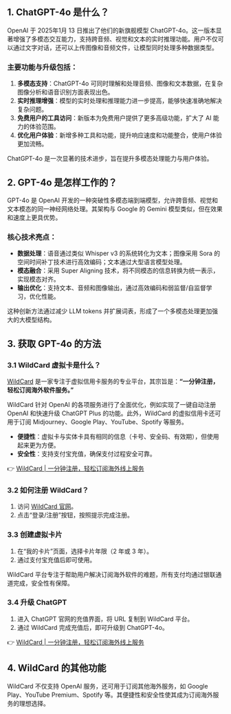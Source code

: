 ## 1. ChatGPT-4o 是什么？

OpenAI 于 2025年1月 13 日推出了他们的新旗舰模型 ChatGPT-4o。这一版本显著增强了多模态交互能力，支持跨音频、视觉和文本的实时推理功能。用户不仅可以通过文字对话，还可以上传图像和音频文件，让模型同时处理多种数据类型。

### 主要功能与升级包括：

1. **多模态支持**：ChatGPT-4o 可同时理解和处理音频、图像和文本数据，在复杂图像分析和语音识别方面表现出色。
2. **实时推理增强**：模型的实时处理和推理能力进一步提高，能够快速准确地解决复杂问题。
3. **免费用户的工具访问**：新版本为免费用户提供了更多高级功能，扩大了 AI 能力的体验范围。
4. **优化用户体验**：新增多种工具和功能，提升响应速度和功能整合，使用户体验更加流畅。

ChatGPT-4o 是一次显著的技术进步，旨在提升多模态处理能力与用户体验。

## 2. GPT-4o 是怎样工作的？

GPT-4o 是 OpenAI 开发的一种突破性多模态端到端模型，允许跨音频、视觉和文本模态的同一神经网络处理。其架构与 Google 的 Gemini 模型类似，但在效果和速度上更具优势。

### 核心技术亮点：

- **数据处理**：语音通过类似 Whisper v3 的系统转化为文本；图像采用 Sora 的空间时间补丁技术进行高效编码；文本通过大型语言模型处理。
- **模态融合**：采用 Super Aligning 技术，将不同模态的信息转换为统一表示，实现模态对齐。
- **输出优化**：支持文本、音频和图像输出，通过高效编码和弱监督/自监督学习，优化性能。

这种创新方法通过减少 LLM tokens 并扩展词表，形成了一个多模态处理更加强大的大模型结构。

## 3. 获取 GPT-4o 的方法

### 3.1 WildCard 虚拟卡是什么？

[WildCard](https://bit.ly/bewildcard) 是一家专注于虚拟信用卡服务的专业平台，其宗旨是：**“一分钟注册，轻松订阅海外软件服务。”**

WildCard 针对 OpenAI 的各项服务进行了全面优化，例如实现了一键自动注册 OpenAI 和快速升级 ChatGPT Plus 的功能。此外，WildCard 的虚拟信用卡还可用于订阅 Midjourney、Google Play、YouTube、Spotify 等服务。

- **便捷性**：虚拟卡与实体卡具有相同的信息（卡号、安全码、有效期），但使用起来更为方便。
- **安全性**：支持支付宝充值，确保支付过程安全可靠。

👉 [WildCard | 一分钟注册，轻松订阅海外线上服务](https://bit.ly/bewildcard)

### 3.2 如何注册 WildCard？

1. 访问 [WildCard 官网](https://bit.ly/bewildcard)。
2. 点击“登录/注册”按钮，按照提示完成注册。

### 3.3 创建虚拟卡片

1. 在“我的卡片”页面，选择卡片年限（2 年或 3 年）。
2. 通过支付宝充值后即可使用。

WildCard 平台专注于帮助用户解决订阅海外软件的难题，所有支付均通过银联通道完成，安全性有保障。

### 3.4 升级 ChatGPT

1. 进入 ChatGPT 官网的充值界面，将 URL 复制到 WildCard 平台。
2. 通过 WildCard 完成充值后，即可升级到 ChatGPT-4o。

👉 [WildCard | 一分钟注册，轻松订阅海外线上服务](https://bit.ly/bewildcard)

## 4. WildCard 的其他功能

WildCard 不仅支持 OpenAI 服务，还可用于订阅其他海外服务，如 Google Play、YouTube Premium、Spotify 等。其便捷性和安全性使其成为订阅海外服务的理想选择。
